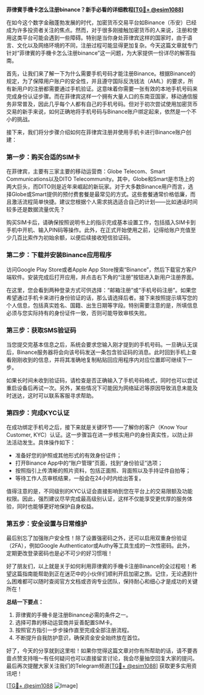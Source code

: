 **菲律賓手機卡怎么注册binance？新手必看的详细教程[[TG💪+ @esim1088](https://t.me/s/esim1088)]**

在如今这个数字金融蓬勃发展的时代，加密货币交易平台如Binance（币安）已经成为许多投资者关注的焦点。然而，对于很多刚接触加密货币的人来说，注册和使用这类平台可能会遇到一些障碍。特别是当你身处菲律宾这样的国家时，由于语言、文化以及网络环境的不同，注册过程可能显得更加复杂。今天这篇文章就专门针对“菲律賓的手機卡怎么注册binance”这一问题，为大家提供一份详尽的解答指南。

首先，让我们来了解一下为什么需要手机号码才能注册Binance。根据Binance的规定，为了保障用户账户的安全性，并且遵守国际反洗钱法（AML）的要求，所有新用户的注册都需要通过手机验证。这意味着你需要一张有效的本地手机号码来完成身份认证步骤。而在菲律宾这样一个拥有大量人口的东南亚国家，移动通信服务非常普及，因此几乎每个人都有自己的手机号码。但对于初次尝试使用加密货币交易的新手来说，如何正确地将手机号码与Binance账户绑定起来，依然是一个不小的挑战。

接下来，我们将分步骤介绍如何在菲律宾注册并使用手机卡进行Binance账户创建：

### 第一步：购买合适的SIM卡
在菲律宾，主要有三家主要的移动运营商：Globe Telecom、Smart Communications以及DITO Telecommunity。其中，Globe和Smart是市场上的两大巨头，而DITO则是近年来崛起的新玩家。对于大多数Binance用户而言，选择Globe或Smart提供的预付费套餐是最常见的方式。这些套餐通常价格低廉，而且激活流程简单快捷。建议您根据个人需求挑选适合自己的计划——比如通话时间较多还是数据流量优先？

购买SIM卡后，请确保按照说明书上的指示完成基本设置工作，包括插入SIM卡到手机中开机、输入PIN码等操作。此外，在正式开始使用之前，记得给账户充值至少几百比索作为初始余额，以便后续接收短信验证码。

### 第二步：下载并安装Binance应用程序
访问Google Play Store或者Apple App Store搜索“Binance”，然后下载官方客户端软件。安装完成后打开应用，并点击右下角的“注册”按钮进入新用户注册界面。

在这里，您会看到两种登录方式可供选择：“邮箱注册”或“手机号码注册”。如果您希望通过手机卡来进行身份验证的话，那么请选择后者。接下来按照提示填写您的个人信息，包括真实姓名、国籍、出生日期等字段。特别需要注意的是，所填信息必须与您实际持有的身份证件一致，否则可能导致审核失败。

### 第三步：获取SMS验证码
当您提交完基本信息之后，系统会要求您输入刚才提到的手机号码。一旦确认无误后，Binance服务器将会向该号码发送一条包含验证码的消息。此时回到手机上查看刚刚收到的信息，并将其准确地复制粘贴回应用程序内对应位置即可继续下一步。

如果长时间未收到验证码，请检查是否正确输入了手机号码格式，同时也可以尝试重启设备后再试一次。另外，某些情况下可能因为网络延迟等原因导致消息未能及时送达，这时可以联系客服寻求帮助。

### 第四步：完成KYC认证
在成功绑定手机号之后，接下来就是关键环节——了解你的客户（Know Your Customer, KYC）认证。这一步骤旨在进一步核实用户的身份真实性，以防止非法活动发生。具体操作如下：
- 准备好您的护照或其他形式的有效身份证件；
- 打开Binance App中的“账户管理”页面，找到“身份验证”选项；
- 按照指引上传清晰的照片资料，包括正面照、背面照以及手持证件自拍等；
- 等待工作人员审核结果，一般会在24小时内给出答复。

值得注意的是，不同级别的KYC认证会直接影响到您在平台上的交易限额及功能权限。因此，强烈建议尽早完成最高级别认证，这样不仅能享受更优厚的服务体验，同时也能够更好地保护自身权益。

### 第五步：安全设置与日常维护
最后别忘了加强账户安全性！除了设置强密码之外，还可以启用双重身份验证（2FA），例如Google Authenticator或Authy等工具生成的一次性密码。此外，定期更改登录密码也是必不可少的好习惯哦！

好了朋友们，以上就是关于如何利用菲律賓的手機卡注册Binance的全过程啦！希望这篇指南能帮助到正在迷茫中的小伙伴们顺利开启加密之旅。记住，无论遇到什么困难都可以随时查阅官方文档或咨询专业团队，保持耐心和细心才是成功的关键所在！

**总结一下要点：**
1. 菲律賓的手機卡是注册Binance必需的条件之一。
2. 选择可靠的移动运营商并妥善配置SIM卡。
3. 按照官方指引一步步操作直至完成全部注册流程。
4. 不断提升自我防护意识，确保资金安全始终放在首位。

好了，今天的分享就到这里啦！如果你觉得这篇文章对你有所帮助的话，请不要吝啬点赞支持哦～有任何疑问也可以直接留言讨论，我会尽量抽空回复大家的提问。最后再次提醒大家关注我们的Telegram频道[[TG💪+ @esim1088](https://t.me/s/esim1088)] 获取更多实用资讯吧！

[[TG💪+ @esim1088](https://t.me/s/esim1088) ![Image](https://i.postimg.cc/4NQfJmqS/Snipaste-2025-05-13-00-14-12.png)]